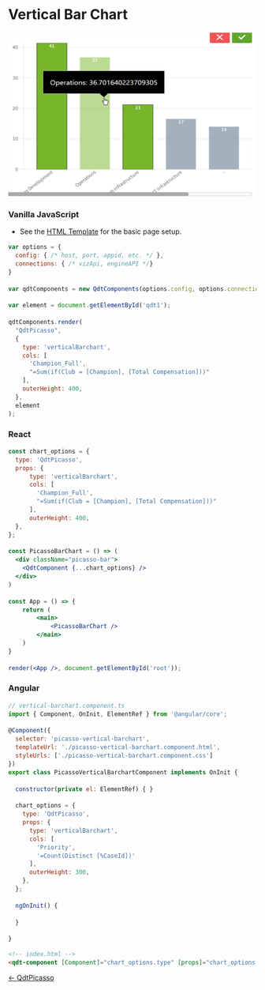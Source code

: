 # Vertical Bar Chart

![Vertical Bar Chart](../assets/picassoVerticalBarchart.png)

### Vanilla JavaScript

- See the [HTML Template](https://github.com/qlik-demo-team/qdt-components/blob/master/docs/usage/Html.md) for the
basic page setup. 

```js
var options = {
  config: { /* host, port, appid, etc. */ },
  connections: { /* vizApi, engineAPI */}
}

var qdtComponents = new QdtComponents(options.config, options.connections);

var element = document.getElementById('qdt1');

qdtComponents.render(
  "QdtPicasso", 
  {
    type: 'verticalBarchart', 
    cols: [
      'Champion_Full',
      "=Sum(if(Club = [Champion], [Total Compensation]))"
    ], 
    outerHeight: 400,
  }, 
  element
);
```

### React

```jsx
const chart_options = {
  type: 'QdtPicasso',
  props: {
      type: 'verticalBarchart', 
      cols: [
        'Champion_Full',
        "=Sum(if(Club = [Champion], [Total Compensation]))"
      ], 
      outerHeight: 400,
  },
};

const PicassoBarChart = () => (
  <div className="picasso-bar">
    <QdtComponent {...chart_options} />
  </div>
)

const App = () => {
    return (
        <main>
            <PicassoBarChart />
        </main>
    )
}

render(<App />, document.getElementById('root'));
```

### Angular

```js
// vertical-barchart.component.ts
import { Component, OnInit, ElementRef } from '@angular/core';

@Component({
  selector: 'picasso-vertical-barchart',
  templateUrl: './picasso-vertical-barchart.component.html',
  styleUrls: ['./picasso-vertical-barchart.component.css']
})
export class PicassoVerticalBarchartComponent implements OnInit {

  constructor(private el: ElementRef) { }

  chart_options = {
    type: 'QdtPicasso',
    props: {
      type: 'verticalBarchart',
      cols: [
        'Priority',
        '=Count(Distinct [%CaseId])'
      ],
      outerHeight: 300,
    },
  };

  ngOnInit() {

  }

}
```

```html
<!-- index.html -->
<qdt-component [Component]="chart_options.type" [props]="chart_options.props"></qdt-component>
```

[← QdtPicasso](../)

